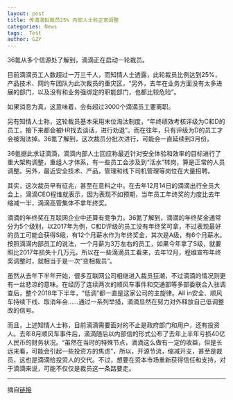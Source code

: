 ```yaml
---
layout: post
title: 传滴滴拟裁员25% 内部人士称正常调整
categories: News
tags:  Test
author: GZY
---
```


36氪从多个信源处了解到，滴滴正在启动一轮裁员。

目前滴滴员工人数超过一万三千人，而知情人士透露，此轮裁员比例达到25%，产品技术、网约车团队为此次裁员的重灾区，“另外，去年在业务方面没有太多进展的部门，以及没有和业务强绑定的职能部门，也都比较危险”。

如果消息为真，这意味着，会有超过3000个滴滴员工要离职。

另有知情人士称，这轮裁员基本采用末位淘汰制度，“年终绩效考核评级为C和D的员工，接下来都会被HR找去谈话，进行劝退”。而在往年，只有评级为D的员工才会被淘汰掉。36氪了解到，这次裁员分批次进行，可能会一直延续到3月份。

36氪据此求证滴滴，滴滴内部人士回应称最近针对安全体验和效率的目标进行了重大架构调整，重组人才体系，有一些员工会涉及到“活水”转岗，算是正常的人员调整。另外，最近安全技术、产品，管理和线下司机管理等岗位在大量招聘。

其实，这次裁员早有征兆，甚至在意料之中。在去年12月14日的滴滴出行全员大会上，滴滴CEO程维就表示，因为表现不如预期，当年员工年终奖的力度比去年缩减一半，滴滴高管集体不拿年终奖。

滴滴的年终奖在互联网企业中还算有竞争力。36氪了解到，滴滴的年终奖金通常分为5个级别，以2017年为例，C和D评级的员工没有年终奖可拿，不过表现最好的员工可能会获得S级，有12个月薪水作为年终奖金，其次是A级，有6个月薪水。按照滴滴内部员工的说法，一个月薪为3万左右的员工，如果今年拿了S级，就要照比2017年损失十几万元。所以在一些滴滴员工看来，去年12月，程维宣布年终奖调整时，就相当于是一次“变相裁员”。

虽然从去年下半年开始，很多互联网公司相继进入裁员狂潮，不过滴滴的情况则更有一丝悲凉的意味。在经历了连续两次的顺风车事件和交通部等多部委联合入驻调查后，整个2018年下半年，“低调”都一直是这家公司的主旋律。All in安全、顺风车持续下线、取消年会……通过一系列举措，滴滴显然在努力对外释放自己低调整改的信号。

而且，上述知情人士称，目前滴滴需要面对的不止是政府部门和用户，还有投资人。去年8月顺风车事件后，滴滴随后以内部信的形式公布了去年上半年亏损40亿人民币的财务状况。“虽然在当时的特殊节点，滴滴这么做有一定的收益，但是长远来看，可能会引起一些投资方的焦虑”，所以，开源节流，缩减开支，甚至是裁员，这也是滴滴给投资人的交代。不过，想要在资本市场重新获得信任和支持，对于滴滴来说，可能不仅仅是裁员这一条路要走。

*****

摘自[链接](http://auto.qq.com/a/20190131/001296.htm)